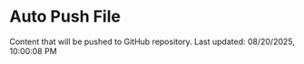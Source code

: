 # Auto Push File

Content that will be pushed to GitHub repository.
Last updated: 08/20/2025, 10:00:08 PM